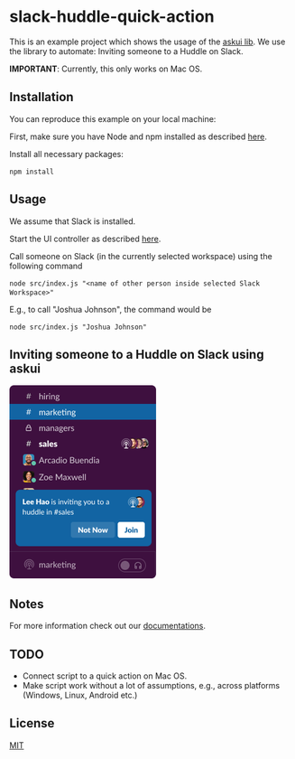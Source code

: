 # slack-huddle-quick-action

 This is an example project which shows the usage of the [askui lib](https://github.com/askui/askui). 
 We use the library to automate: Inviting someone to a Huddle on Slack.

**IMPORTANT**: Currently, this only works on Mac OS.

## Installation

You can reproduce this example on your local machine:

First, make sure you have Node and npm installed as described [here](https://docs.askui.com/docs/next/general/Getting%20Started/getting-started).

Install all necessary packages:

```shell
npm install
```

## Usage

We assume that Slack is installed.

Start the UI controller as described [here](https://docs.askui.com/docs/next/general/Troubleshooting/mac-os).

Call someone on Slack (in the currently selected workspace) using the following command

```shell
node src/index.js "<name of other person inside selected Slack Workspace>"
```

E.g., to call "Joshua Johnson", the command would be

```shell
node src/index.js "Joshua Johnson"
```

## Inviting someone to a Huddle on Slack using askui

![Slack Huddle](slack-huddle.png)

## Notes

For more information check out our [documentations](https://docs.askui.com/).

## TODO

- Connect script to a quick action on Mac OS.
- Make script work without a lot of assumptions, e.g., across platforms (Windows, Linux, Android etc.)

## License

[MIT](https://choosealicense.com/licenses/mit/)
